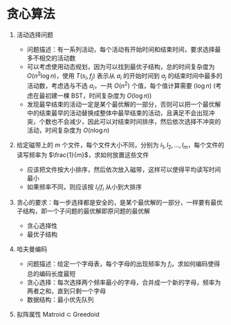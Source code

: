 # 贪心算法

1. 活动选择问题
   - 问题描述：有一系列活动，每个活动有开始时间和结束时间，要求选择最多不相交的活动数
   - 可以考虑使用动态规划，因为可以找到最优子结构，总的时间复杂度为 $O(n^2\log n)$，使用 $T(s_i,f_j)$ 表示从 $a_i$ 的开始时间到 $a_j$ 的结束时间中最多的活动数，考虑选与不选 $a_i$，一共 $O(n^2)$ 个值，每个值计算需要 $(\log n)$ (考虑在最初建一棵 BST，时间复杂度为 $O(\log n)$)
   - 发现最早结束的活动一定是某个最优解的一部分，否则可以把一个最优解中的结束最早的活动替换成整体中最早结束的活动，且满足不会出现冲突，个数也不会减少，因此可以对结束时间排序，然后依次选择不冲突的活动，时间复杂度为 $O(n\log n)$

2. 给定磁带上的 $m$ 个文件，每个文件大小不同，分别为 $l_1,l_2,\ldots,l_m$，每个文件的读写频率为 $\frac{1}{m}$，求如何放置这些文件
   - 应该把文件按大小排序，然后依次放入磁带，这样可以使得平均读写时间最小
   - 如果频率不同，则应该按 $l_i/f_i$ 从小到大排序

3. 贪心的要求：每一步选择都是安全的，是某个最优解的一部分，一样要有最优子结构，即一个子问题的最优解即原问题的最优解
   - 贪心选择性
   - 最优子结构

4. 哈夫曼编码
   - 问题描述：给定一个字母表，每个字母的出现频率为 $f_i$，求如何编码使得总的编码长度最短
   - 贪心选择：每次选择两个频率最小的字母，合并成一个新的字母，频率为两者之和，直到只剩一个字母
   - 数据结构：最小优先队列

5. 拟阵属性 Matroid $\subset$ Greedoid
